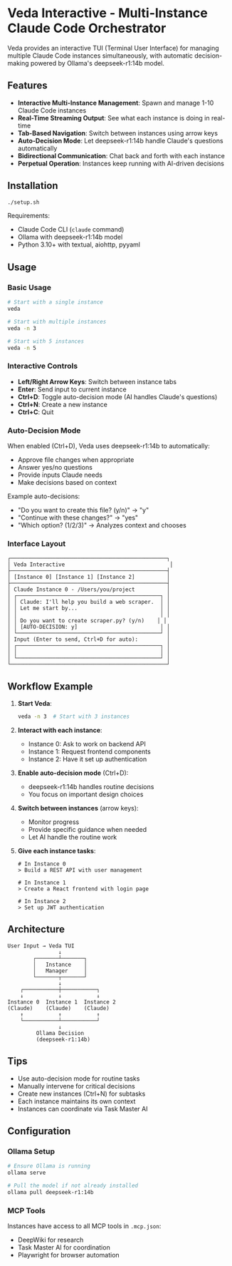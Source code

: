 # Veda Interactive - Multi-Instance Claude Code Orchestrator

Veda provides an interactive TUI (Terminal User Interface) for managing multiple Claude Code instances simultaneously, with automatic decision-making powered by Ollama's deepseek-r1:14b model.

## Features

- **Interactive Multi-Instance Management**: Spawn and manage 1-10 Claude Code instances
- **Real-Time Streaming Output**: See what each instance is doing in real-time
- **Tab-Based Navigation**: Switch between instances using arrow keys
- **Auto-Decision Mode**: Let deepseek-r1:14b handle Claude's questions automatically
- **Bidirectional Communication**: Chat back and forth with each instance
- **Perpetual Operation**: Instances keep running with AI-driven decisions

## Installation

```bash
./setup.sh
```

Requirements:
- Claude Code CLI (`claude` command)
- Ollama with deepseek-r1:14b model
- Python 3.10+ with textual, aiohttp, pyyaml

## Usage

### Basic Usage

```bash
# Start with a single instance
veda

# Start with multiple instances
veda -n 3

# Start with 5 instances
veda -n 5
```

### Interactive Controls

- **Left/Right Arrow Keys**: Switch between instance tabs
- **Enter**: Send input to current instance
- **Ctrl+D**: Toggle auto-decision mode (AI handles Claude's questions)
- **Ctrl+N**: Create a new instance
- **Ctrl+C**: Quit

### Auto-Decision Mode

When enabled (Ctrl+D), Veda uses deepseek-r1:14b to automatically:
- Approve file changes when appropriate
- Answer yes/no questions
- Provide inputs Claude needs
- Make decisions based on context

Example auto-decisions:
- "Do you want to create this file? (y/n)" → "y"
- "Continue with these changes?" → "yes"
- "Which option? (1/2/3)" → Analyzes context and chooses

### Interface Layout

```
┌─────────────────────────────────────────────────┐
│ Veda Interactive                                 │
├─────────────────────────────────────────────────┤
│ [Instance 0] [Instance 1] [Instance 2]          │
├─────────────────────────────────────────────────┤
│ Claude Instance 0 - /Users/you/project          │
│ ┌─────────────────────────────────────────────┐ │
│ │ Claude: I'll help you build a web scraper.  │ │
│ │ Let me start by...                          │ │
│ │                                             │ │
│ │ Do you want to create scraper.py? (y/n)    │ │
│ │ [AUTO-DECISION: y]                          │ │
│ └─────────────────────────────────────────────┘ │
│ Input (Enter to send, Ctrl+D for auto):         │
│ ┌─────────────────────────────────────────────┐ │
│ │                                             │ │
│ └─────────────────────────────────────────────┘ │
└─────────────────────────────────────────────────┘
```

## Workflow Example

1. **Start Veda**:
   ```bash
   veda -n 3  # Start with 3 instances
   ```

2. **Interact with each instance**:
   - Instance 0: Ask to work on backend API
   - Instance 1: Request frontend components
   - Instance 2: Have it set up authentication

3. **Enable auto-decision mode** (Ctrl+D):
   - deepseek-r1:14b handles routine decisions
   - You focus on important design choices

4. **Switch between instances** (arrow keys):
   - Monitor progress
   - Provide specific guidance when needed
   - Let AI handle the routine work

5. **Give each instance tasks**:
   ```
   # In Instance 0
   > Build a REST API with user management
   
   # In Instance 1  
   > Create a React frontend with login page
   
   # In Instance 2
   > Set up JWT authentication
   ```

## Architecture

```
User Input → Veda TUI
                ↓
        ┌───────┴───────┐
        │   Instance    │
        │   Manager     │
        └───────┬───────┘
                ↓
    ┌───────────┼───────────┐
    ↓           ↓           ↓
Instance 0  Instance 1  Instance 2
(Claude)    (Claude)    (Claude)
    ↑           ↑           ↑
    └───────────┴───────────┘
                ↓
         Ollama Decision
         (deepseek-r1:14b)
```

## Tips

- Use auto-decision mode for routine tasks
- Manually intervene for critical decisions
- Create new instances (Ctrl+N) for subtasks
- Each instance maintains its own context
- Instances can coordinate via Task Master AI

## Configuration

### Ollama Setup
```bash
# Ensure Ollama is running
ollama serve

# Pull the model if not already installed
ollama pull deepseek-r1:14b
```

### MCP Tools
Instances have access to all MCP tools in `.mcp.json`:
- DeepWiki for research
- Task Master AI for coordination
- Playwright for browser automation